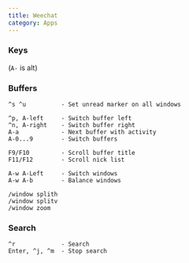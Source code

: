 ```yaml
---
title: Weechat
category: Apps
---
```


### Keys

(`A-` is alt)

### Buffers

    ^s ^u          - Set unread marker on all windows

    ^p, A-left     - Switch buffer left
    ^n, A-right    - Switch buffer right
    A-a            - Next buffer with activity
    A-0...9        - Switch buffers

    F9/F10         - Scroll buffer title
    F11/F12        - Scroll nick list

    A-w A-Left     - Switch windows
    A-w A-b        - Balance windows

    /window splith
    /window splitv
    /window zoom

### Search

    ^r             - Search
    Enter, ^j, ^m  - Stop search
